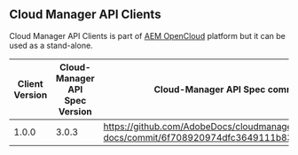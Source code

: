 Cloud Manager API Clients
-------------------------

Cloud Manager API Clients is part of [AEM OpenCloud](https://aemopencloud.io) platform but it can be used as a stand-alone.

Client Version | Cloud-Manager API Spec Version | Cloud-Manager API Spec commit hash
---------------|------------------|-------------------------------------------------|
1.0.0     | 3.0.3 | https://github.com/AdobeDocs/cloudmanager-api-docs/commit/6f708920974dfc3649111b83a503f09f1cdf1ea7 |
